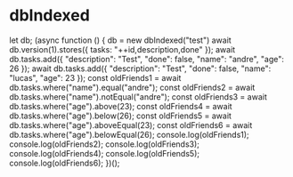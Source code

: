 # dbIndexed


let db;
(async function () {
  db = new dbIndexed("test")
  await db.version(1).stores({ tasks: "++id,description,done" });
  await db.tasks.add({ "description": "Test", "done": false, "name": "andre", "age": 26 });
  await db.tasks.add({ "description": "Test", "done": false, "name": "lucas", "age": 23 });
  const oldFriends1 = await db.tasks.where("name").equal("andre");
  const oldFriends2 = await db.tasks.where("name").notEqual("andre");
  const oldFriends3 = await db.tasks.where("age").above(23);
  const oldFriends4 = await db.tasks.where("age").below(26);
  const oldFriends5 = await db.tasks.where("age").aboveEqual(23);
  const oldFriends6 = await db.tasks.where("age").belowEqual(26);
  console.log(oldFriends1);
  console.log(oldFriends2);
  console.log(oldFriends3);
  console.log(oldFriends4);
  console.log(oldFriends5);
  console.log(oldFriends6);
})();
